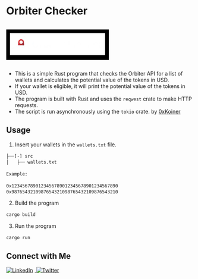 # Orbiter Checker
<p style="background-color: black; display: inline-block; padding: 10px;">
  <img src="src/logo.png" alt="Orbiter Finance" />
</p>

- This is a simple Rust program that checks the Orbiter API for a list of wallets and calculates the potential value of the tokens in USD.
- If your wallet is eligible, it will print the potential value of the tokens in USD.
- The program is built with Rust and uses the `reqwest` crate to make HTTP requests.
- The script is run asynchronously using the `tokio` crate.
by [0xKoiner](https://github.com/0xkoiner)


## Usage
1. Insert your wallets in the `wallets.txt` file.
```solidity
├──[-] src
│   ├── wallets.txt

Example:

0x1234567890123456789012345678901234567890
0x9876543210987654321098765432109876543210
```
2. Build the program
```bash
cargo build
```
3. Run the program
```bash
cargo run
```
## Connect with Me

<p>
    <a href="https://www.linkedin.com/in/alex-gray-0xff/" target="_blank">
        <img src="https://cdn-icons-png.flaticon.com/512/174/174857.png" width="30" alt="LinkedIn" style="margin-right: 5px;">
    </a>
    <a href="https://x.com/0xKoiner" target="_blank">
        <img src="https://cdn-icons-png.flaticon.com/512/733/733579.png" width="30" alt="Twitter">
    </a>
</p>
